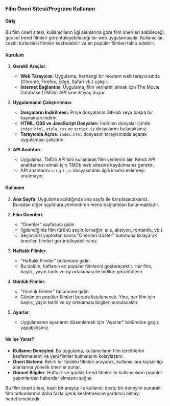 ### Film Öneri Sitesi/Programı Kullanım 

#### **Giriş**
Bu film öneri sitesi, kullanıcıların ilgi alanlarına göre film önerileri alabileceği, güncel trend filmleri görüntüleyebileceği bir web uygulamasıdır. Kullanıcılar, çeşitli türlerdeki filmleri keşfedebilir ve en popüler filmleri takip edebilir.

#### **Kurulum**
1. **Gerekli Araçlar**:
   - **Web Tarayıcısı**: Uygulama, herhangi bir modern web tarayıcısında (Chrome, Firefox, Edge, Safari vb.) çalışır.
   - **İnternet Bağlantısı**: Uygulama, film verilerini almak için The Movie Database (TMDb) API'sine ihtiyaç duyar.

2. **Uygulamanın Çalıştırılması**:
   - **Dosyaların İndirilmesi**: Proje dosyalarını GitHub veya başka bir kaynaktan indirin.
   - **HTML, CSS ve JavaScript Dosyaları**: İndirilen dosyalar içinde `index.html`, `style.css` ve `script.js` dosyalarını bulacaksınız.
   - **Tarayıcıda Açma**: `index.html` dosyasını tarayıcınızda açarak uygulamayı çalıştırın.

3. **API Anahtarı**:
   - Uygulama, TMDb API'sini kullanarak film verilerini alır. Kendi API anahtarınızı almak için TMDb web sitesine kaydolmanız gerekir.
   - API anahtarını `script.js` dosyasındaki ilgili kısıma eklemeyi unutmayın.

#### **Kullanım**
1. **Ana Sayfa**: Uygulama açıldığında ana sayfa ile karşılaşacaksınız. Buradan diğer sayfalara yönlendiren menü bağlantıları bulunmaktadır.

2. **Film Önerileri**:
   - "Öneriler" sayfasına gidin.
   - İlgilendiğiniz film türünü seçin (örneğin; aile, aksiyon, romantik, vb.).
   - Seçiminizi yaptıktan sonra "Önerileri Göster" butonuna tıklayarak önerilen filmleri görüntüleyebilirsiniz.

3. **Haftalık Filmler**:
   - "Haftalık Filmler" bölümüne gidin.
   - Bu bölüm, haftanın en popüler filmlerini gösterecektir. Her film, başlık, yayın tarihi ve oy ortalaması ile birlikte görüntülenir.

4. **Günlük Filmler**:
   - "Günlük Filmler" bölümüne gidin.
   - Günün en popüler filmleri burada listelenecek. Yine, her film için başlık, yayın tarihi ve oy ortalaması bilgileri sunulacaktır.

5. **Ayarlar**:
   - Uygulamanın ayarlarını düzenlemek için "Ayarlar" bölümüne geçiş yapabilirsiniz.

#### **Ne İşe Yarar?**
- **Kullanıcı Deneyimi**: Bu uygulama, kullanıcıların film tercihlerini keşfetmelerini ve yeni filmler bulmalarını kolaylaştırır.
- **Öneri Sistemi**: Belirli bir türdeki filmleri arayarak, kullanıcılara kişisel ilgi alanlarına yönelik öneriler sunar.
- **Güncel Bilgiler**: Haftalık ve günlük trend filmler ile kullanıcıların popüler yapımlardan haberdar olmasını sağlar.

Bu film öneri sitesi, basit bir arayüz ile kullanıcı dostu bir deneyim sunarak film tutkunlarının daha fazla içerik keşfetmesine yardımcı olmayı hedeflemektedir.
